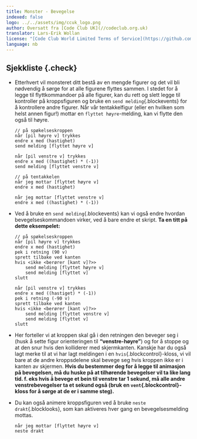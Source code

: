 ```yaml
---
title: Monster - Bevegelse
indexed: false
logo: ../../assets/img/ccuk_logo.png
author: Oversatt fra [Code Club UK](//codeclub.org.uk)
translator: Lars-Erik Wollan
license: "[Code Club World Limited Terms of Service](https://github.com/CodeClub/scratch-curriculum/blob/master/LICENSE.md)"
language: nb
---
```


## Sjekkliste {.check}

+ Etterhvert vil monsteret ditt bestå av en mengde figurer og det vil
  bli nødvendig å sørge for at alle figurene flyttes sammen. I stedet
  for å legge til flyttkommandoer på alle figurer, kan du rett og
  slett legge til kontroller på kroppsfiguren og bruke en `send
  melding`{.blockevents} for å kontrollere andre figurer.  Når vår
  tentakkelfigur (eller en hvilken som helst annen figur!) mottar en
  `flyttet høyre`-melding, kan vi flytte den også til høyre.

  ```blocks
  // på spøkelseskroppen
  når [pil høyre v] trykkes
  endre x med (hastighet)
  send melding [flyttet høyre v]

  når [pil venstre v] trykkes
  endre x med ((hastighet) * (-1))
  send melding [flyttet venstre v]

  // på tentakkelen
  når jeg mottar [flyttet høyre v]
  endre x med (hastighet)

  når jeg mottar [flyttet venstre v]
  endre x med ((hastighet) * (-1))
  ```

+ Ved å bruke en `send melding`{.blockevents} kan vi også endre
  hvordan bevegelseskommandoen virker, ved å bare endre et
  skript. **Ta en titt på dette eksempelet:**

  ```blocks
  // på spøkelseskroppen
  når [pil høyre v] trykkes
  endre x med (hastighet)
  pek i retning (90 v)
  sprett tilbake ved kanten
  hvis <ikke <berører [kant v]?>>
      send melding [flyttet høyre v]
      send melding [flyttet v]
  slutt

  når [pil venstre v] trykkes
  endre x med ((hastiget) * (-1))
  pek i retning (-90 v)
  sprett tilbake ved kanten
  hvis <ikke <berører [kant v]?>>
      send melding [flyttet venstre v]
      send melding [flyttet v]
  slutt
  ```

+ Her forteller vi at kroppen skal gå i den retningen den beveger seg
  i (husk å sette figur orienteringen til **“venstre-høyre”**) og for
  å stoppe og at den snur hvis den kolliderer med
  skjermkanten. Kanskje har du også lagt merke til at vi har lagt
  meldingen i en `hvis`{.blockcontrol}-kloss, vi vil bare at de andre
  kroppsdelene skal bevege seg hvis kroppen ikke er i kanten av
  skjermen. **Hvis du bestemmer deg for å legge til animasjon på
  bevegelsen, må du huske på at tilhørende bevegelser vil ta like lang
  tid. f. eks hvis å bevege et bein til venstre tar 1 sekund, må alle
  andre venstrebevegelser ta et sekund også (bruk en
  `vent`{.blockcontrol}-kloss for å sørge at de er i samme steg).**

+ Du kan også animere kroppsfiguren ved å bruke `neste
  drakt`{.blocklooks}, som kan aktiveres hver gang en
  bevegelsesmelding mottas.

  ```blocks
  når jeg mottar [flyttet høyre v]
  neste drakt
  ```
